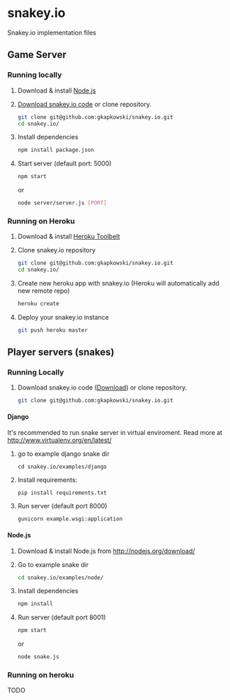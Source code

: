 # snakey.io


Snakey.io implementation files


## Game Server


### Running locally


1. Download & install [Node.js](http://nodejs.org/download/)
2. [Download snakey.io code](https://github.com/gkapkowski/snakey.io/archive/master.zip) or clone repository.

    ```bash
    git clone git@github.com:gkapkowski/snakey.io.git
    cd snakey.io/
    ```

3. Install dependencies

    ```bash
    npm install package.json
    ```


4. Start server (default port: 5000)

    ```bash
    npm start
    ```

    or

    ```bash
    node server/server.js [PORT]
    ```


### Running on Heroku


1. Download & install [Heroku Toolbelt](https://toolbelt.heroku.com/)
2. Clone snakey.io repository

    ```bash
    git clone git@github.com:gkapkowski/snakey.io.git
    cd snakey.io/
    ```

3. Create new heroku app with snakey.io (Heroku will automatically add new remote repo)

    ```bash
    heroku create
    ```
    
4. Deploy your snakey.io instance

    ```bash
    git push heroku master
    ```


## Player servers (snakes)


### Running Locally


1. Download snakey.io code ([Download](https://github.com/gkapkowski/snakey.io/archive/master.zip)) or clone repository.

    ```bash
    git clone git@github.com:gkapkowski/snakey.io.git
    ```

#### Django


It's recommended to run snake server in virtual enviroment. Read more at http://www.virtualenv.org/en/latest/

1. go to example django snake dir

    ```
    cd snakey.io/examples/django
    ```

2. Install requirements:

    ```bash
    pip install requirements.txt
    ```

3. Run server (default port 8000)

    ```bash
    gunicorn example.wsgi:application
    ```
    

#### Node.js

1. Download & install Node.js from http://nodejs.org/download/
2. Go to example snake dir

    ```bash
    cd snakey.io/examples/node/
    ```

3. Install dependencies

    ```bash
    npm install
    ```
    
4. Run server (default port 8001)

    ```bash
    npm start
    ```
    
    or
    
    ```bash
    node snake.js
    ```

### Running on heroku


TODO
